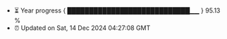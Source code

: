 - ⏳ Year progress { ████████████████████████████▁▁ } 95.13 %
- ⏰ Updated on Sat, 14 Dec 2024 04:27:08 GMT

